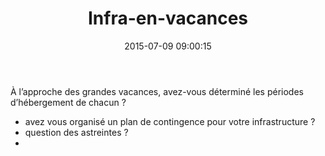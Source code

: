 ﻿---
layout: post
title:  Infra-en-vacances
date:   2015-07-09 09:00:15
categories: []
tags:   []
---

À l’approche des grandes vacances, avez-vous déterminé les périodes d’hébergement de chacun ?

* avez vous organisé un plan de contingence pour votre infrastructure ?
* question des astreintes ?
* 